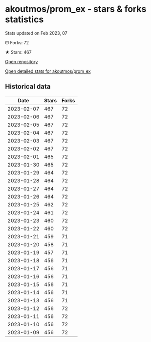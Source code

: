 # akoutmos/prom_ex - stars & forks statistics

Stats updated on Feb 2023, 07

☋ Forks: 72

★ Stars: 467

[Open repository](https://github.com/akoutmos/prom_ex)

[Open detailed stats for akoutmos/prom_ex](https://reviewgithub.com/rep/akoutmos/prom_ex)

## Historical data
| Date | Stars | Forks |
|------|-------|-------|
| 2023-02-07 | 467 | 72 | 
| 2023-02-06 | 467 | 72 | 
| 2023-02-05 | 467 | 72 | 
| 2023-02-04 | 467 | 72 | 
| 2023-02-03 | 467 | 72 | 
| 2023-02-02 | 467 | 72 | 
| 2023-02-01 | 465 | 72 | 
| 2023-01-30 | 465 | 72 | 
| 2023-01-29 | 464 | 72 | 
| 2023-01-28 | 464 | 72 | 
| 2023-01-27 | 464 | 72 | 
| 2023-01-26 | 464 | 72 | 
| 2023-01-25 | 462 | 72 | 
| 2023-01-24 | 461 | 72 | 
| 2023-01-23 | 460 | 72 | 
| 2023-01-22 | 460 | 72 | 
| 2023-01-21 | 459 | 71 | 
| 2023-01-20 | 458 | 71 | 
| 2023-01-19 | 457 | 71 | 
| 2023-01-18 | 456 | 71 | 
| 2023-01-17 | 456 | 71 | 
| 2023-01-16 | 456 | 71 | 
| 2023-01-15 | 456 | 71 | 
| 2023-01-14 | 456 | 71 | 
| 2023-01-13 | 456 | 71 | 
| 2023-01-12 | 456 | 72 | 
| 2023-01-11 | 456 | 72 | 
| 2023-01-10 | 456 | 72 | 
| 2023-01-09 | 456 | 72 | 

